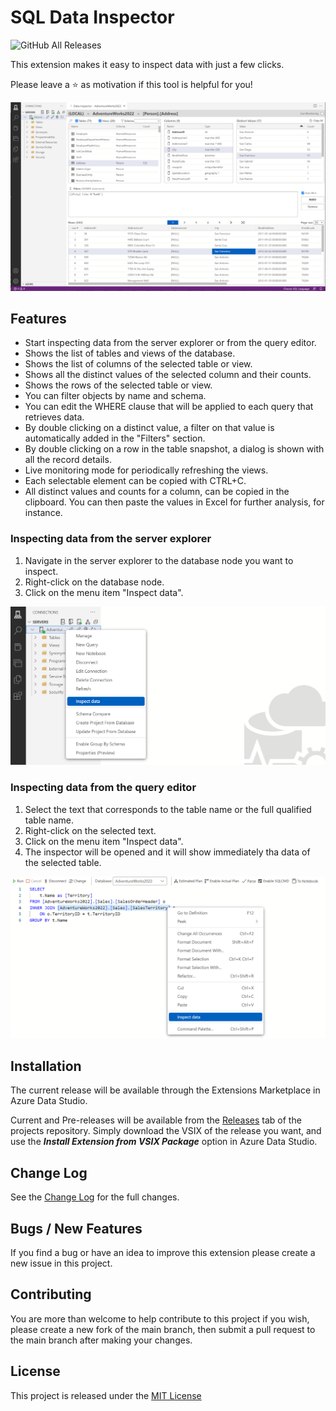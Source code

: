 # SQL Data Inspector

![GitHub All Releases](https://img.shields.io/github/downloads/ernstc/SqlDataInspector/total)

This extension makes it easy to inspect data with just a few clicks.

Please leave a ⭐ as motivation if this tool is helpful for you!

![Example of dashboard](https://raw.githubusercontent.com/ernstc/SqlDataInspector/main/images/screen-071.png)

## Features

* Start inspecting data from the server explorer or from the query editor.
* Shows the list of tables and views of the database.
* Shows the list of columns of the selected table or view.
* Shows all the distinct values of the selected column and their counts.
* Shows the rows of the selected table or view.
* You can filter objects by name and schema.
* You can edit the WHERE clause that will be applied to each query that retrieves data.
* By double clicking on a distinct value, a filter on that value is automatically added in the "Filters" section.
* By double clicking on a row in the table snapshot, a dialog is shown with all the record details.
* Live monitoring mode for periodically refreshing the views.
* Each selectable element can be copied with CTRL+C.
* All distinct values and counts for a column, can be copied in the clipboard. You can then paste the values in Excel for further analysis, for instance.

### Inspecting data from the server explorer

1) Navigate in the server explorer to the database node you want to inspect.
2) Right-click on the database node.
3) Click on the menu item "Inspect data".

![Example of dashboard](https://raw.githubusercontent.com/ernstc/SqlDataInspector/main/images/screen-074.png)

### Inspecting data from the query editor

1) Select the text that corresponds to the table name or the full qualified table name.
2) Right-click on the selected text.
3) Click on the menu item "Inspect data".
4) The inspector will be opened and it will show immediately tha data of the selected table.

![Example of dashboard](https://raw.githubusercontent.com/ernstc/SqlDataInspector/main/images/screen-073.png)

## Installation

The current release will be available through the Extensions Marketplace in Azure Data Studio.

Current and Pre-releases will be available from the [Releases](https://github.com/ernstc/SqlDataInspector/releases) tab of the projects repository.
Simply download the VSIX of the release you want, and use the ***Install Extension from VSIX Package*** option in Azure Data Studio.

## Change Log

See the [Change Log](./CHANGELOG.md) for the full changes.

## Bugs / New Features

If you find a bug or have an idea to improve this extension please create a new issue in this project.

## Contributing

You are more than welcome to help contribute to this project if you wish, please create a new fork of the main branch,
then submit a pull request to the main branch after making your changes.

## License

This project is released under the [MIT License](./LICENSE)
